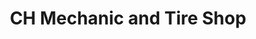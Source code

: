 ---
title: "CH Mechanic and Tire Shop"
url: /douglasville/ch-mechanic-and-tire-shop/
shop: car repair
---